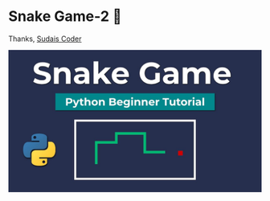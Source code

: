 # Snake Game-2 🐍


Thanks,
[Sudais Coder](https://www.youtube.com/c/SudaisCoder)

![preview](https://github.com/SudaisDeveloper/Games/blob/0f0bdbf20529931dfcc5ec99cec0cf9f3e7e6c20/Snake%20Game-2/preview.jpg)
